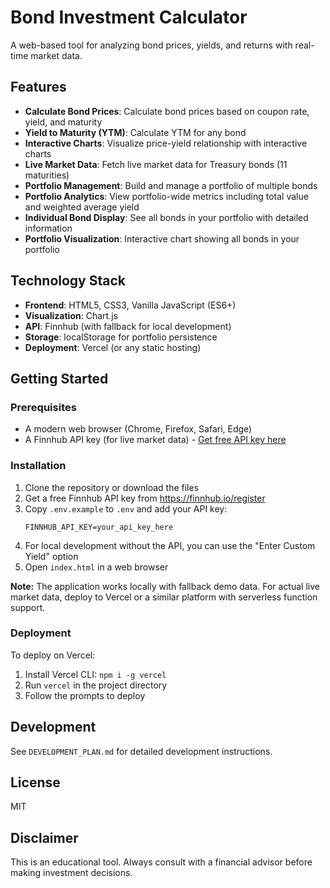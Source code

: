 # Bond Investment Calculator

A web-based tool for analyzing bond prices, yields, and returns with real-time market data.

## Features

- **Calculate Bond Prices**: Calculate bond prices based on coupon rate, yield, and maturity
- **Yield to Maturity (YTM)**: Calculate YTM for any bond
- **Interactive Charts**: Visualize price-yield relationship with interactive charts
- **Live Market Data**: Fetch live market data for Treasury bonds (11 maturities)
- **Portfolio Management**: Build and manage a portfolio of multiple bonds
- **Portfolio Analytics**: View portfolio-wide metrics including total value and weighted average yield
- **Individual Bond Display**: See all bonds in your portfolio with detailed information
- **Portfolio Visualization**: Interactive chart showing all bonds in your portfolio

## Technology Stack

- **Frontend**: HTML5, CSS3, Vanilla JavaScript (ES6+)
- **Visualization**: Chart.js
- **API**: Finnhub (with fallback for local development)
- **Storage**: localStorage for portfolio persistence
- **Deployment**: Vercel (or any static hosting)

## Getting Started

### Prerequisites

- A modern web browser (Chrome, Firefox, Safari, Edge)
- A Finnhub API key (for live market data) - [Get free API key here](https://finnhub.io/register)

### Installation

1. Clone the repository or download the files
2. Get a free Finnhub API key from https://finnhub.io/register
3. Copy `.env.example` to `.env` and add your API key:
   ```
   FINNHUB_API_KEY=your_api_key_here
   ```
4. For local development without the API, you can use the "Enter Custom Yield" option
5. Open `index.html` in a web browser

**Note:** The application works locally with fallback demo data. For actual live market data, deploy to Vercel or a similar platform with serverless function support.

### Deployment

To deploy on Vercel:

1. Install Vercel CLI: `npm i -g vercel`
2. Run `vercel` in the project directory
3. Follow the prompts to deploy

## Development

See `DEVELOPMENT_PLAN.md` for detailed development instructions.

## License

MIT

## Disclaimer

This is an educational tool. Always consult with a financial advisor before making investment decisions.

